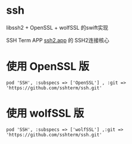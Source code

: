 # ssh
libssh2 + OpenSSL + wolfSSL 的swift实现

SSH Term APP [ssh2.app](https://ssh2.app/) 的 SSH2连接核心

# 使用 OpenSSL 版

```
pod 'SSH', :subspecs => ['OpenSSL'] , :git => 'https://github.com/sshterm/ssh.git'
```

# 使用 wolfSSL 版

```
pod 'SSH', :subspecs => ['wolfSSL'] ,:git => 'https://github.com/sshterm/ssh.git'
```